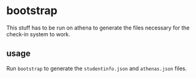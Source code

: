 bootstrap
=========

This stuff has to be run on athena to generate the files necessary for the check-in system to work.

usage
-----

Run `bootstrap` to generate the `studentinfo.json` and `athenas.json` files.
